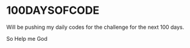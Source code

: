 # 100DAYSOFCODE

Will be pushing my daily codes for the challenge for the next 100 days.

So Help me God

